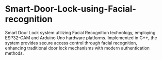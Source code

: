 # Smart-Door-Lock-using-Facial-recognition
Smart Door Lock system utilizing Facial Recognition technology, employing ESP32-CAM and Arduino Uno hardware platforms. Implemented in C++, the system provides secure access control through facial recognition, enhancing traditional door lock mechanisms with modern authentication methods.
